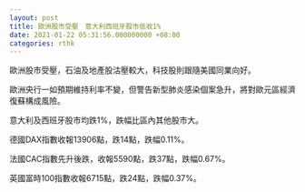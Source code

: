```yaml
---
layout: post
title: 歐洲股市受壓　意大利西班牙股市低收1%
date: 2021-01-22 05:31:56.000000000 +08:00
categories: rthk
---
```


歐洲股市受壓，石油及地產股沽壓較大，科技股則跟隨美國同業向好。

歐洲央行一如預期維持利率不變，但警告新型肺炎感染個案急升，將對歐元區經濟復蘇構成風險。

意大利及西班牙股市均跌1%，跌幅比區內其他股市大。

德國DAX指數收報13906點，跌14點，跌幅0.11%。

法國CAC指數先升後跌，收報5590點，跌37點，跌幅0.67%。

英國富時100指數收報6715點，跌24點，跌幅0.37%。

